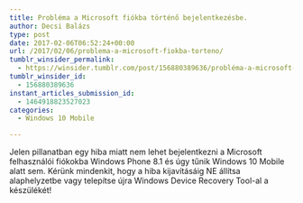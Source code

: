```yaml
---
title: Probléma a Microsoft fiókba történő bejelentkezésbe.
author: Decsi Balázs
type: post
date: 2017-02-06T06:52:24+00:00
url: /2017/02/06/problema-a-microsoft-fiokba-torteno/
tumblr_winsider_permalink:
  - https://winsider.tumblr.com/post/156880389636/probléma-a-microsoft-fiókba-történő
tumblr_winsider_id:
  - 156880389636
instant_articles_submission_id:
  - 1464918823527023
categories:
  - Windows 10 Mobile

---
```

Jelen pillanatban egy hiba miatt nem lehet bejelentkezni a Microsoft felhasználói fiókokba Windows Phone 8.1 és úgy tűnik Windows 10 Mobile alatt sem. Kérünk mindenkit, hogy a hiba kijavításáig NE állítsa alaphelyzetbe vagy telepítse újra Windows Device Recovery Tool-al a készülékét!